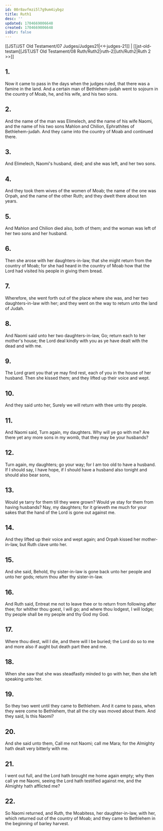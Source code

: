 ```yaml
---
id: 00r8avfmzi5l7g9um4iybgz
title: Ruth1
desc: ''
updated: 1704669006648
created: 1704669006648
isDir: false
---
```

[[JST/JST Old Testament/07 Judges/Judges21|<<-judges-21]] | [[jst-old-testam[[JST/JST Old Testament/08 Ruth/Ruth2|ruth-2]]uth/Ruth2|Ruth 2 >>]]
## 1.
Now it came to pass in the days when the judges ruled, that there was a famine in the land. And a certain man of Bethlehem-judah went to sojourn in the country of Moab, he, and his wife, and his two sons.
## 2.
And the name of the man was Elimelech, and the name of his wife Naomi, and the name of his two sons Mahlon and Chilion, Ephrathites of Bethlehem-judah. And they came into the country of Moab and continued there.
## 3.
And Elimelech, Naomi\'s husband, died; and she was left, and her two sons.
## 4.
And they took them wives of the women of Moab; the name of the one was Orpah, and the name of the other Ruth; and they dwelt there about ten years.
## 5.
And Mahlon and Chilion died also, both of them; and the woman was left of her two sons and her husband.
## 6.
Then she arose with her daughters-in-law, that she might return from the country of Moab; for she had heard in the country of Moab how that the Lord had visited his people in giving them bread.
## 7.
Wherefore, she went forth out of the place where she was, and her two daughters-in-law with her; and they went on the way to return unto the land of Judah.
## 8.
And Naomi said unto her two daughters-in-law, Go; return each to her mother\'s house; the Lord deal kindly with you as ye have dealt with the dead and with me.
## 9.
The Lord grant you that ye may find rest, each of you in the house of her husband. Then she kissed them; and they lifted up their voice and wept.
## 10.
And they said unto her, Surely we will return with thee unto thy people.
## 11.
And Naomi said, Turn again, my daughters. Why will ye go with me? Are there yet any more sons in my womb, that they may be your husbands?
## 12.
Turn again, my daughters; go your way; for I am too old to have a husband. If I should say, I have hope, if I should have a husband also tonight and should also bear sons,
## 13.
Would ye tarry for them till they were grown? Would ye stay for them from having husbands? Nay, my daughters; for it grieveth me much for your sakes that the hand of the Lord is gone out against me.
## 14.
And they lifted up their voice and wept again; and Orpah kissed her mother-in-law, but Ruth clave unto her.
## 15.
And she said, Behold, thy sister-in-law is gone back unto her people and unto her gods; return thou after thy sister-in-law.
## 16.
And Ruth said, Entreat me not to leave thee or to return from following after thee; for whither thou goest, I will go; and where thou lodgest, I will lodge; thy people shall be my people and thy God my God.
## 17.
Where thou diest, will I die, and there will I be buried; the Lord do so to me and more also if aught but death part thee and me.
## 18.
When she saw that she was steadfastly minded to go with her, then she left speaking unto her.
## 19.
So they two went until they came to Bethlehem. And it came to pass, when they were come to Bethlehem, that all the city was moved about them. And they said, Is this Naomi?
## 20.
And she said unto them, Call me not Naomi; call me Mara; for the Almighty hath dealt very bitterly with me.
## 21.
I went out full, and the Lord hath brought me home again empty; why then call ye me Naomi, seeing the Lord hath testified against me, and the Almighty hath afflicted me?
## 22.
So Naomi returned, and Ruth, the Moabitess, her daughter-in-law, with her, which returned out of the country of Moab; and they came to Bethlehem in the beginning of barley harvest.

